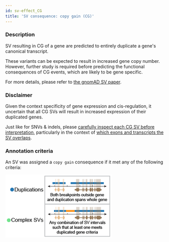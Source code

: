 ```yaml
---
id: sv-effect_CG
title: 'SV consequence: copy gain (CG)'
---
```


### Description

SV resulting in CG of a gene are predicted to entirely duplicate a gene's canonical transcript.

These variants can be expected to result in increased gene copy number. However, further study is required before predicting the functional consequences of CG events, which are likely to be gene specific.

For more details, please refer to [the gnomAD SV paper](https://broad.io/gnomad_sv).

### Disclaimer

Given the context specificity of gene expression and cis-regulation, it uncertain that all CG SVs will result in increased expression of their duplicated genes.

Just like for SNVs & indels, please [carefully inspect each CG SV before interpretation](https://broad.io/gnomad_drugs), particularly in the context of [which exons and transcripts the SV overlaps](https://broad.io/tx_annotation).

### Annotation criteria

An SV was assigned a `copy gain` consequence if it met any of the following criteria:

![Predicted loss-of-function (pLoF)](gnomAD_browser.effect_schematics_CG.png)
